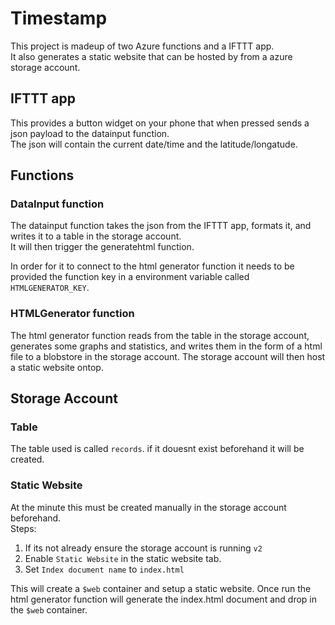 # Timestamp

This project is madeup of two Azure functions and a IFTTT app.  
It also generates a static website that can be hosted by from a azure storage 
account.

## IFTTT app
This provides a button widget on your phone that when pressed sends a json 
payload to the datainput function.  
The json will contain the current date/time and the latitude/longatude.

## Functions

### DataInput function
The datainput function takes the json from the IFTTT app, formats it, and writes
it to a table in the storage account.  
It will then trigger the generatehtml function.  

In order for it to connect to the html generator function it needs to be 
provided the function key in a environment variable called `HTMLGENERATOR_KEY`.

### HTMLGenerator function
The html generator function reads from the table in the storage account, 
generates some graphs and statistics, and writes them in the form of a html file
to a blobstore in the storage account. The storage account will then host a 
static website ontop.

## Storage Account

### Table
The table used is called `records`. if it douesnt exist beforehand it will be 
created.

### Static Website
At the minute this must be created manually in the storage account beforehand.  
Steps:  
1. If its not already ensure the storage account is running `v2`
2. Enable `Static Website` in the static website tab.
3. Set `Index document name` to `index.html`

This will create a `$web` container and setup a static website. Once run the 
html generator function will generate the index.html document and drop in the 
`$web` container.
